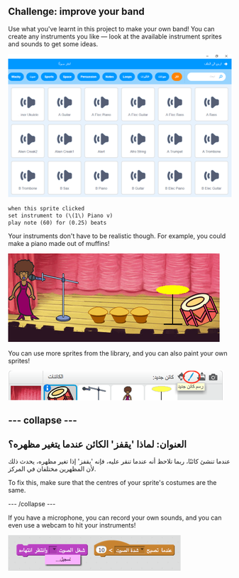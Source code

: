 ## Challenge: improve your band

Use what you've learnt in this project to make your own band! You can create any instruments you like — look at the available instrument sprites and sounds to get some ideas.

![لقطة شاشة](images/band-ideas-sounds.png)

```blocks3
when this sprite clicked
set instrument to (\(1\) Piano v)
play note (60) for (0.25) beats
```

Your instruments don't have to be realistic though. For example, you could make a piano made out of muffins!

![لقطة الشاشة](images/band-piano.png)

You can use more sprites from the library, and you can also paint your own sprites!

![لقطة الشاشة](images/band-draw.png)

## \--- collapse \---

## العنوان: لماذا 'يقفز' الكائن عندما يتغير مظهره؟

عندما تنشئ كائنًا، ربما تلاحظ أنه عندما تنقر عليه، فإنه 'يقفز' إذا تغير مظهره، يحدث ذلك لأن المظهرين مختلفان في المركز.

To fix this, make sure that the centres of your sprite's costumes are the same.

\--- /collapse \---

If you have a microphone, you can record your own sounds, and you can even use a webcam to hit your instruments!

![لقطة الشاشة](images/band-io.png)